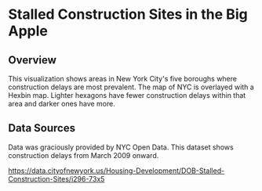 Stalled Construction Sites in the Big Apple
===========================================

Overview
--------

This visualization shows areas in New York City's five boroughs where
construction delays are most prevalent.  The map of NYC is overlayed with a
Hexbin map.  Lighter hexagons have fewer construction delays within that area
and darker ones have more.


Data Sources
------------

Data was graciously provided by NYC Open Data.  This dataset shows construction
delays from March 2009 onward.

https://data.cityofnewyork.us/Housing-Development/DOB-Stalled-Construction-Sites/i296-73x5

